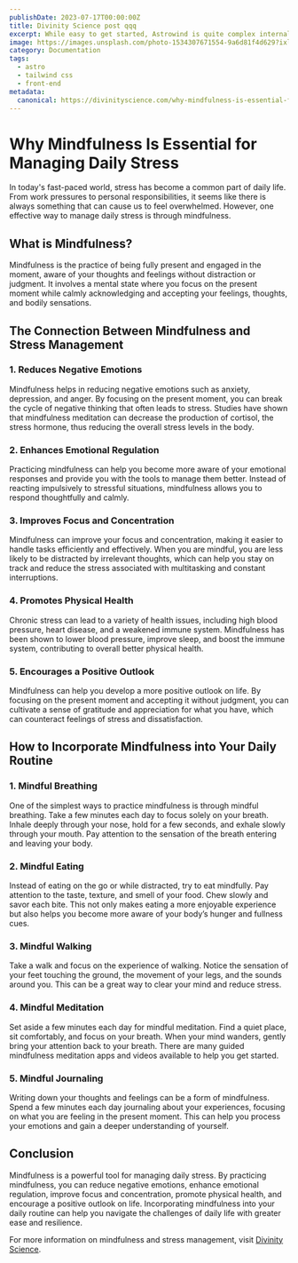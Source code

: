 ```yaml
---
publishDate: 2023-07-17T00:00:00Z
title: Divinity Science post qqq
excerpt: While easy to get started, Astrowind is quite complex internally.  This page provides documentation on some of the more intricate parts.
image: https://images.unsplash.com/photo-1534307671554-9a6d81f4d629?ixlib=rb-4.0.3&ixid=M3wxMjA3fDB8MHxwaG90by1wYWdlfHx8fGVufDB8fHx8fA%3D%3D&auto=format&fit=crop&w=1651&q=80
category: Documentation
tags:
  - astro
  - tailwind css
  - front-end
metadata:
  canonical: https://divinityscience.com/why-mindfulness-is-essential-for-managing-daily-stress
---
```


# Why Mindfulness Is Essential for Managing Daily Stress

In today's fast-paced world, stress has become a common part of daily life. From work pressures to personal responsibilities, it seems like there is always something that can cause us to feel overwhelmed. However, one effective way to manage daily stress is through mindfulness. 

## What is Mindfulness?

Mindfulness is the practice of being fully present and engaged in the moment, aware of your thoughts and feelings without distraction or judgment. It involves a mental state where you focus on the present moment while calmly acknowledging and accepting your feelings, thoughts, and bodily sensations.

## The Connection Between Mindfulness and Stress Management

### 1. Reduces Negative Emotions

Mindfulness helps in reducing negative emotions such as anxiety, depression, and anger. By focusing on the present moment, you can break the cycle of negative thinking that often leads to stress. Studies have shown that mindfulness meditation can decrease the production of cortisol, the stress hormone, thus reducing the overall stress levels in the body.

### 2. Enhances Emotional Regulation

Practicing mindfulness can help you become more aware of your emotional responses and provide you with the tools to manage them better. Instead of reacting impulsively to stressful situations, mindfulness allows you to respond thoughtfully and calmly.

### 3. Improves Focus and Concentration

Mindfulness can improve your focus and concentration, making it easier to handle tasks efficiently and effectively. When you are mindful, you are less likely to be distracted by irrelevant thoughts, which can help you stay on track and reduce the stress associated with multitasking and constant interruptions.

### 4. Promotes Physical Health

Chronic stress can lead to a variety of health issues, including high blood pressure, heart disease, and a weakened immune system. Mindfulness has been shown to lower blood pressure, improve sleep, and boost the immune system, contributing to overall better physical health.

### 5. Encourages a Positive Outlook

Mindfulness can help you develop a more positive outlook on life. By focusing on the present moment and accepting it without judgment, you can cultivate a sense of gratitude and appreciation for what you have, which can counteract feelings of stress and dissatisfaction.

## How to Incorporate Mindfulness into Your Daily Routine

### 1. Mindful Breathing

One of the simplest ways to practice mindfulness is through mindful breathing. Take a few minutes each day to focus solely on your breath. Inhale deeply through your nose, hold for a few seconds, and exhale slowly through your mouth. Pay attention to the sensation of the breath entering and leaving your body.

### 2. Mindful Eating

Instead of eating on the go or while distracted, try to eat mindfully. Pay attention to the taste, texture, and smell of your food. Chew slowly and savor each bite. This not only makes eating a more enjoyable experience but also helps you become more aware of your body’s hunger and fullness cues.

### 3. Mindful Walking

Take a walk and focus on the experience of walking. Notice the sensation of your feet touching the ground, the movement of your legs, and the sounds around you. This can be a great way to clear your mind and reduce stress.

### 4. Mindful Meditation

Set aside a few minutes each day for mindful meditation. Find a quiet place, sit comfortably, and focus on your breath. When your mind wanders, gently bring your attention back to your breath. There are many guided mindfulness meditation apps and videos available to help you get started.

### 5. Mindful Journaling

Writing down your thoughts and feelings can be a form of mindfulness. Spend a few minutes each day journaling about your experiences, focusing on what you are feeling in the present moment. This can help you process your emotions and gain a deeper understanding of yourself.

## Conclusion

Mindfulness is a powerful tool for managing daily stress. By practicing mindfulness, you can reduce negative emotions, enhance emotional regulation, improve focus and concentration, promote physical health, and encourage a positive outlook on life. Incorporating mindfulness into your daily routine can help you navigate the challenges of daily life with greater ease and resilience.

For more information on mindfulness and stress management, visit [Divinity Science](https://divinityscience.com).
